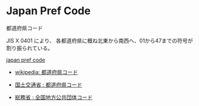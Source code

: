 Japan Pref Code
===============

都道府県コード

JIS X 0401 により、
各都道府県に概ね北東から南西へ、01から47までの符号が割り振られている。

[japan pref code](https://github.com/ohwada/World_Countries/blob/main/japan_local_municipal_code/japan_pref_code/screenshots/japan_pref_code.png)

- [wikipedia: 都道府県コード](https://ja.m.wikipedia.org/wiki/%E5%85%A8%E5%9B%BD%E5%9C%B0%E6%96%B9%E5%85%AC%E5%85%B1%E5%9B%A3%E4%BD%93%E3%82%B3%E3%83%BC%E3%83%89#%E9%83%BD%E9%81%93%E5%BA%9C%E7%9C%8C%E3%82%B3%E3%83%BC%E3%83%89)

- [国土交通省 : 都道府県コード](https://nlftp.mlit.go.jp/ksj/gml/codelist/PrefCd.html)

- [総務省 : 全国地方公共団体コード](https://www.soumu.go.jp/denshijiti/code.html)

